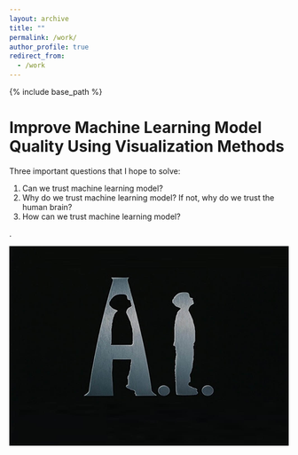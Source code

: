 ```yaml
---
layout: archive
title: ""
permalink: /work/
author_profile: true
redirect_from:
  - /work
---
```


{% include base_path %}

Improve Machine Learning Model Quality Using Visualization Methods
===
Three important questions that I hope to solve:
1. Can we trust machine learning model?
2. Why do we trust machine learning model? If not, why do we trust the human brain?
3. How can we trust machine learning model?

.<div align=center><img src="../images/AI_graph.jpg" width="600" height="360" />
  
<script src="../spidernet.js" charset="utf-8"></script>
